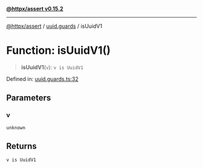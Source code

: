[**@httpx/assert v0.15.2**](../../README.md)

***

[@httpx/assert](../../README.md) / [uuid.guards](../README.md) / isUuidV1

# Function: isUuidV1()

> **isUuidV1**(`v`): `v is UuidV1`

Defined in: [uuid.guards.ts:32](https://github.com/belgattitude/httpx/blob/d975bb2c60098569db690fb567053dfa3514ae29/packages/assert/src/uuid.guards.ts#L32)

## Parameters

### v

`unknown`

## Returns

`v is UuidV1`
